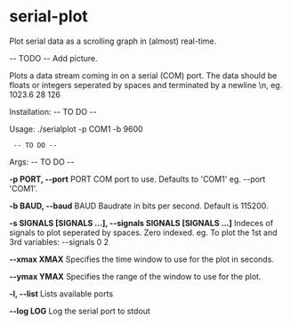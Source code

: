 serial-plot
===========

Plot serial data as a scrolling graph in (almost) real-time.

-- TODO -- Add picture.

Plots a data stream coming in on a serial (COM) port. The data should
be floats or integers seperated by spaces and terminated by a newline \n, 
eg. 1023.6 28 126

Installation:
     -- TO DO --

Usage:
./serialplot -p COM1 -b 9600

     -- TO DO --

Args:
     -- TO DO --
  
  **-p PORT, --port** 
  PORT  COM port to use. Defaults to 'COM1' eg. --port 'COM1'.
  
  **-b BAUD, --baud** 
  BAUD  Baudrate in bits per second. Default is 115200.
  
  **-s SIGNALS [SIGNALS ...], --signals SIGNALS [SIGNALS ...]**
                        Indeces of signals to plot seperated by spaces. Zero
                        indexed. eg. To plot the 1st and 3rd variables:
                        --signals 0 2
                        
  **--xmax XMAX**           Specifies the time window to use for the plot in
                        seconds.
                        
  **--ymax YMAX**           Specifies the range of the window to use for the plot.
  
  **-l, --list**            Lists available ports
  
  **--log LOG**             Log the serial port to stdout
